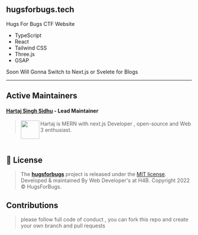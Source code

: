 ## hugsforbugs.tech
Hugs For Bugs CTF Website

* TypeScript
* React
* Tailwind CSS
* Three.js 
* GSAP


Soon Will Gonna Switch to Next.js or Svelete for Blogs
<hr>

## Active Maintainers

#### [Hartaj Singh Sidhu](https://github.com/Hartaj-Singh-Dev) - Lead Maintainer

> <img align="left" width="50" height="50" src="https://avatars.githubusercontent.com/u/73570165?v=4">Hartaj is MERN with next.js Developer , open-source and Web 3 enthusiast.

<br>


## 📰 License
> The **[hugsforbugs](https://www.hugsforbugs.tech/)** project is released under the [MIT license](LICENSE.md). <br> Developed &amp; maintained By Web Developer's at H4B. Copyright 2022 © HugsForBugs.

## Contributions
 > please follow full code of conduct , you can fork this repo and create your own branch and pull requests 